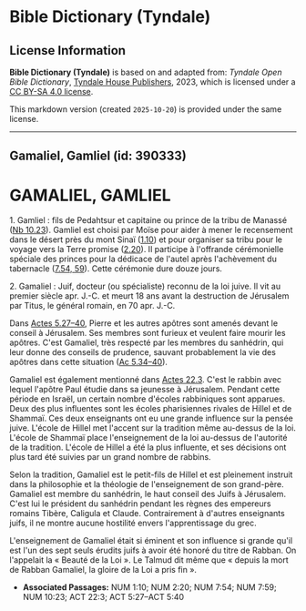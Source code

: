 # Bible Dictionary (Tyndale)

## License Information

**Bible Dictionary (Tyndale)** is based on and adapted from: _Tyndale Open Bible Dictionary_, [Tyndale House Publishers](https://tyndaleopenresources.com/), 2023, which is licensed under a [CC BY-SA 4.0 license](https://creativecommons.org/licenses/by-sa/4.0/legalcode.en).

This markdown version (created `2025-10-20`) is provided under the same license.



--------------------------------

## Gamaliel, Gamliel (id: 390333)

GAMALIEL, GAMLIEL
=================

1\. Gamliel : fils de Pedahtsur et capitaine ou prince de la tribu de Manassé ([Nb 10\.23](https://ref.ly/Num10:23)). Gamliel est choisi par Moïse pour aider à mener le recensement dans le désert près du mont Sinaï ([1\.10](https://ref.ly/Num1:10)) et pour organiser sa tribu pour le voyage vers la Terre promise ([2\.20](https://ref.ly/Num2:20)). Il participe à l'offrande cérémonielle spéciale des princes pour la dédicace de l'autel après l'achèvement du tabernacle ([7\.54, 59](https://ref.ly/Num7:54,Num7:59)). Cette cérémonie dure douze jours.

2\. Gamaliel : Juif, docteur (ou spécialiste) reconnu de la loi juive. Il vit au premier siècle apr. J.\-C. et meurt 18 ans avant la destruction de Jérusalem par Titus, le général romain, en 70 apr. J.\-C.

Dans [Actes 5\.27–40,](https://ref.ly/Acts5:27-Acts5:40) Pierre et les autres apôtres sont amenés devant le conseil à Jérusalem. Ses membres sont furieux et veulent faire mourir les apôtres. C'est Gamaliel, très respecté par les membres du sanhédrin, qui leur donne des conseils de prudence, sauvant probablement la vie des apôtres dans cette situation ([Ac 5\.34–40](https://ref.ly/Acts5:34-Acts5:40)).

Gamaliel est également mentionné dans [Actes 22\.3](https://ref.ly/Acts22:3). C'est le rabbin avec lequel l'apôtre Paul étudie dans sa jeunesse à Jérusalem. Pendant cette période en Israël, un certain nombre d'écoles rabbiniques sont apparues. Deux des plus influentes sont les écoles pharisiennes rivales de Hillel et de Shammaï. Ces deux enseignants ont eu une grande influence sur la pensée juive. L'école de Hillel met l'accent sur la tradition même au\-dessus de la loi. L'école de Shammaï place l'enseignement de la loi au\-dessus de l'autorité de la tradition. L'école de Hillel a été la plus influente, et ses décisions ont plus tard été suivies par un grand nombre de rabbins.

Selon la tradition, Gamaliel est le petit\-fils de Hillel et est pleinement instruit dans la philosophie et la théologie de l'enseignement de son grand\-père. Gamaliel est membre du sanhédrin, le haut conseil des Juifs à Jérusalem. C'est lui le président du sanhédrin pendant les règnes des empereurs romains Tibère, Caligula et Claude. Contrairement à d'autres enseignants juifs, il ne montre aucune hostilité envers l'apprentissage du grec.

L'enseignement de Gamaliel était si éminent et son influence si grande qu'il est l'un des sept seuls érudits juifs à avoir été honoré du titre de Rabban. On l'appelait la « Beauté de la Loi ». Le Talmud dit même que « depuis la mort de Rabban Gamaliel, la gloire de la Loi a pris fin ».

* **Associated Passages:** NUM 1:10; NUM 2:20; NUM 7:54; NUM 7:59; NUM 10:23; ACT 22:3; ACT 5:27–ACT 5:40

